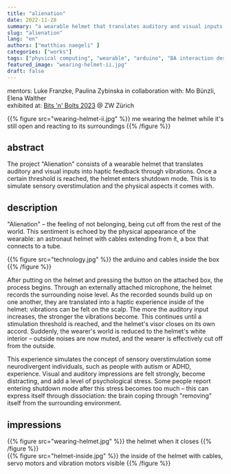 ```yaml
---
title: "alienation"
date: 2022-11-28
summary: "a wearable helmet that translates auditory and visual inputs into haptic feedback through vibrations. Once a certain threshold is reached, the helmet enters shutdown mode. This is to simulate sensory overstimulation and the physical aspects it comes with."
slug: "alienation"
lang: "en"
authors: ["matthias naegeli" ]
categories: ["works"]
tags: ["physical computing", "wearable", "arduino", "BA interaction design", "exhibited", ]
featured_image: "wearing-helmet-ii.jpg"
draft: false
---
```


mentors: Luke Franzke, Paulina Zybinska
in collaboration with: Mo Bünzli, Elena Walther  
exhibited at: [Bits 'n' Bolts 2023](https://bitsnbolts.ueberaktiv.ch/) @ ZW Zürich

{{% figure src="wearing-helmet-ii.jpg" %}} me wearing the helmet while it's still open and reacting to its surroundings {{% /figure %}}  

## abstract  

The project "Alienation" consists of a wearable helmet that translates auditory and visual inputs into haptic feedback through vibrations. Once a certain threshold is reached, the helmet enters shutdown mode. This is to simulate sensory overstimulation and the physical aspects it comes with.


## description  
"Alienation" ­– the feeling of not belonging, being cut off from the rest of the world. This sentiment is echoed by the physical appearance of the wearable: an astronaut helmet with cables extending from it, a box that connects to a tube.

{{% figure src="technology.jpg" %}} the arduino and cables inside the box {{% /figure %}}  

After putting on the helmet and pressing the button on the attached box, the process begins. Through an externally attached microphone, the helmet records the surrounding noise level. As the recorded sounds build up on one another, they are translated into a haptic experience inside of the helmet: vibrations can be felt on the scalp. The more the auditory input increases, the stronger the vibrations become. This continues until a stimulation threshold is reached, and the helmet's visor closes on its own accord. Suddenly, the wearer's world is reduced to the helmet's white interior – outside noises are now muted, and the wearer is effectively cut off from the outside.

This experience simulates the concept of sensory overstimulation some neurodivergent individuals, such as people with autism or ADHD, experience. Visual and auditory impressions are felt strongly, become distracting, and add a level of psychological stress. Some people report entering shutdown mode after this stress becomes too much – this can express itself through dissociation: the brain coping through "removing" itself from the surrounding environment.  


## impressions  
{{% figure src="wearing-helmet.jpg" %}} the helmet when it closes {{% /figure %}}  
{{% figure src="helmet-inside.jpg" %}} the inside of the helmet with cables, servo motors and vibration motors visible {{% /figure %}}  

